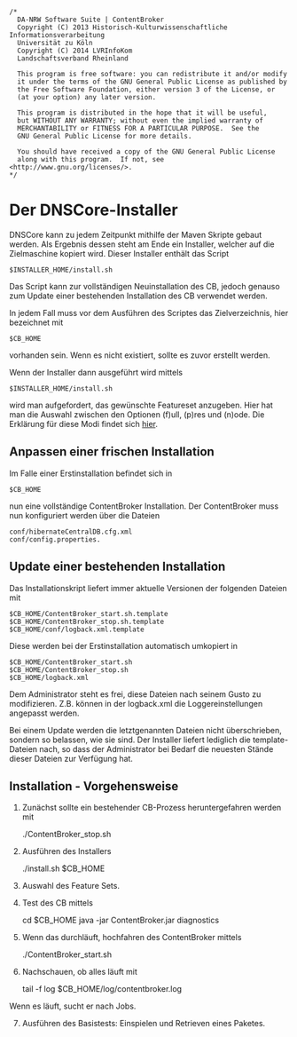 	/*
	  DA-NRW Software Suite | ContentBroker
	  Copyright (C) 2013 Historisch-Kulturwissenschaftliche Informationsverarbeitung
	  Universität zu Köln
	  Copyright (C) 2014 LVRInfoKom
	  Landschaftsverband Rheinland
	
	  This program is free software: you can redistribute it and/or modify
	  it under the terms of the GNU General Public License as published by
	  the Free Software Foundation, either version 3 of the License, or
	  (at your option) any later version.
	
	  This program is distributed in the hope that it will be useful,
	  but WITHOUT ANY WARRANTY; without even the implied warranty of
	  MERCHANTABILITY or FITNESS FOR A PARTICULAR PURPOSE.  See the
	  GNU General Public License for more details.
	
	  You should have received a copy of the GNU General Public License
	  along with this program.  If not, see <http://www.gnu.org/licenses/>.
	*/

# Der DNSCore-Installer

DNSCore kann zu jedem Zeitpunkt mithilfe der Maven Skripte gebaut werden. Als Ergebnis dessen steht am Ende ein Installer,
welcher auf die Zielmaschine kopiert wird. Dieser Installer enthält das Script

    $INSTALLER_HOME/install.sh

Das Script kann zur vollständigen Neuinstallation des CB, 
jedoch genauso zum Update einer bestehenden Installation des CB verwendet werden.

In jedem Fall muss vor dem Ausführen des Scriptes das Zielverzeichnis, hier bezeichnet mit

    $CB_HOME
    
vorhanden sein. Wenn es nicht existiert, sollte es zuvor erstellt werden.

Wenn der Installer dann ausgeführt wird mittels

    $INSTALLER_HOME/install.sh
    
wird man aufgefordert, das gewünschte Featureset anzugeben. Hier hat man die Auswahl zwischen den Optionen (f)ull, (p)res und
(n)ode. Die Erklärung für diese Modi findet sich [hier](https://github.com/da-nrw/DNSCore/blob/master/ContentBroker/src/main/markdown/administration-dnscore-modes.de.md).

## Anpassen einer frischen Installation

Im Falle einer Erstinstallation befindet sich in

    $CB_HOME
    
nun eine vollständige ContentBroker Installation. Der ContentBroker muss nun konfiguriert werden über die Dateien
    
    conf/hibernateCentralDB.cfg.xml
    conf/config.properties.

## Update einer bestehenden Installation

Das Installationskript liefert immer aktuelle Versionen der folgenden Dateien mit

    $CB_HOME/ContentBroker_start.sh.template
    $CB_HOME/ContentBroker_stop.sh.template
    $CB_HOME/conf/logback.xml.template

Diese werden bei der Erstinstallation automatisch umkopiert in

    $CB_HOME/ContentBroker_start.sh
    $CB_HOME/ContentBroker_stop.sh
    $CB_HOME/logback.xml
    
Dem Administrator steht es frei, diese Dateien nach seinem Gusto zu modifizieren. Z.B. können in der logback.xml
die Loggereinstellungen angepasst werden. 

Bei einem Update werden die letztgenannten Dateien nicht überschrieben, sondern so belassen, wie sie sind. Der Installer
liefert lediglich die template-Dateien nach, so dass der Administrator bei Bedarf die neuesten Stände dieser Dateien zur Verfügung hat.

## Installation - Vorgehensweise

1. Zunächst sollte ein bestehender CB-Prozess heruntergefahren werden mit

    ./ContentBroker_stop.sh
    
2. Ausführen des Installers

    ./install.sh $CB_HOME
    
3. Auswahl des Feature Sets.

4. Test des CB mittels

    cd $CB_HOME
    java -jar ContentBroker.jar diagnostics

5. Wenn das durchläuft, hochfahren des ContentBroker mittels

    ./ContentBroker_start.sh

6. Nachschauen, ob alles läuft mit

    tail -f log $CB_HOME/log/contentbroker.log
    
Wenn es läuft, sucht er nach Jobs.

7. Ausführen des Basistests: Einspielen und Retrieven eines Paketes.
  
